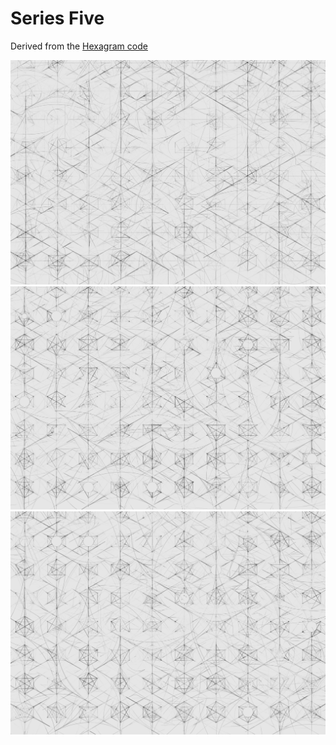 <!--- -convert_greyscale -image_format jpeg_high -maxwidth 1500 -background #d7d7d7 -->
# Series Five

Derived from the [Hexagram code](../../05/29/)

![Sample1](001.png)
![Sample2](002.png)
![Sample3](003.png)